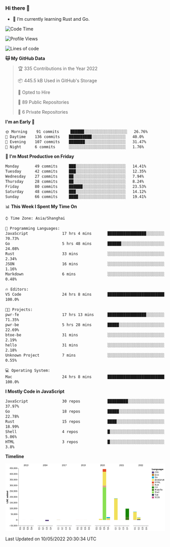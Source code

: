 ### Hi there 👋

- 🌱 I’m currently learning Rust and Go.

<!--START_SECTION:waka-->
![Code Time](http://img.shields.io/badge/Code%20Time-372%20hrs%2043%20mins-blue)

![Profile Views](http://img.shields.io/badge/Profile%20Views-1-blue)

![Lines of code](https://img.shields.io/badge/From%20Hello%20World%20I%27ve%20Written-852%20Thousand%20lines%20of%20code-blue)

**🐱 My GitHub Data** 

> 🏆 335 Contributions in the Year 2022
 > 
> 📦 445.5 kB Used in GitHub's Storage 
 > 
> 💼 Opted to Hire
 > 
> 📜 89 Public Repositories 
 > 
> 🔑 6 Private Repositories  
 > 
**I'm an Early 🐤** 

```text
🌞 Morning    91 commits     ██████░░░░░░░░░░░░░░░░░░░   26.76% 
🌆 Daytime    136 commits    ██████████░░░░░░░░░░░░░░░   40.0% 
🌃 Evening    107 commits    ███████░░░░░░░░░░░░░░░░░░   31.47% 
🌙 Night      6 commits      ░░░░░░░░░░░░░░░░░░░░░░░░░   1.76%

```
📅 **I'm Most Productive on Friday** 

```text
Monday       49 commits     ███░░░░░░░░░░░░░░░░░░░░░░   14.41% 
Tuesday      42 commits     ███░░░░░░░░░░░░░░░░░░░░░░   12.35% 
Wednesday    27 commits     ██░░░░░░░░░░░░░░░░░░░░░░░   7.94% 
Thursday     28 commits     ██░░░░░░░░░░░░░░░░░░░░░░░   8.24% 
Friday       80 commits     ██████░░░░░░░░░░░░░░░░░░░   23.53% 
Saturday     48 commits     ███░░░░░░░░░░░░░░░░░░░░░░   14.12% 
Sunday       66 commits     ████░░░░░░░░░░░░░░░░░░░░░   19.41%

```


📊 **This Week I Spent My Time On** 

```text
⌚︎ Time Zone: Asia/Shanghai

💬 Programming Languages: 
JavaScript               17 hrs 4 mins       █████████████████░░░░░░░░   70.73% 
Go                       5 hrs 48 mins       ██████░░░░░░░░░░░░░░░░░░░   24.08% 
Rust                     33 mins             ░░░░░░░░░░░░░░░░░░░░░░░░░   2.34% 
JSON                     16 mins             ░░░░░░░░░░░░░░░░░░░░░░░░░   1.16% 
Markdown                 6 mins              ░░░░░░░░░░░░░░░░░░░░░░░░░   0.48%

🔥 Editors: 
VS Code                  24 hrs 8 mins       █████████████████████████   100.0%

🐱‍💻 Projects: 
pwr-fe                   17 hrs 13 mins      █████████████████░░░░░░░░   71.35% 
pwr-be                   5 hrs 28 mins       █████░░░░░░░░░░░░░░░░░░░░   22.69% 
btoe-be                  31 mins             ░░░░░░░░░░░░░░░░░░░░░░░░░   2.19% 
hello                    31 mins             ░░░░░░░░░░░░░░░░░░░░░░░░░   2.18% 
Unknown Project          7 mins              ░░░░░░░░░░░░░░░░░░░░░░░░░   0.55%

💻 Operating System: 
Mac                      24 hrs 8 mins       █████████████████████████   100.0%

```

**I Mostly Code in JavaScript** 

```text
JavaScript               30 repos            █████████░░░░░░░░░░░░░░░░   37.97% 
Go                       18 repos            █████░░░░░░░░░░░░░░░░░░░░   22.78% 
Rust                     15 repos            ████░░░░░░░░░░░░░░░░░░░░░   18.99% 
Shell                    4 repos             █░░░░░░░░░░░░░░░░░░░░░░░░   5.06% 
HTML                     3 repos             █░░░░░░░░░░░░░░░░░░░░░░░░   3.8%

```


**Timeline**

![Chart not found](https://raw.githubusercontent.com/elton/elton/main/charts/bar_graph.png) 


 Last Updated on 10/05/2022 20:30:34 UTC
<!--END_SECTION:waka-->

<!--
**elton/elton** is a ✨ _special_ ✨ repository because its `README.md` (this file) appears on your GitHub profile.

Here are some ideas to get you started:

- 🔭 I’m currently working on ...
- 🌱 I’m currently learning ...
- 👯 I’m looking to collaborate on ...
- 🤔 I’m looking for help with ...
- 💬 Ask me about ...
- 📫 How to reach me: ...
- 😄 Pronouns: ...
- ⚡ Fun fact: ...
-->
